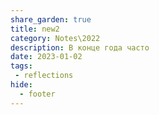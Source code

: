 ```yaml
---
share_garden: true
title: new2
category: Notes\2022 
description: В конце года часто 
date: 2023-01-02
tags:
 - reflections
hide:
  - footer
---
```


